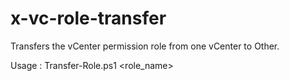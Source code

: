 # x-vc-role-transfer
Transfers the vCenter permission role from one vCenter to Other.

Usage : Transfer-Role.ps1 <source-VC> <target-VC> <role_name>
